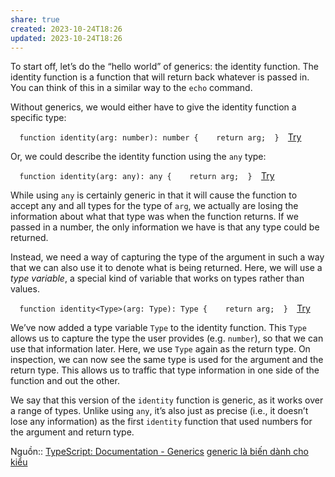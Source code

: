 ```yaml
---
share: true
created: 2023-10-24T18:26
updated: 2023-10-24T18:26
---
```

To start off, let’s do the “hello world” of generics: the identity function. The identity function is a function that will return back whatever is passed in. You can think of this in a similar way to the `echo` command.

Without generics, we would either have to give the identity function a specific type:

`   function identity(arg: number): number {    return arg;  }   `[Try](https://www.typescriptlang.org/play/#code/GYVwdgxgLglg9mABDAJgUzLKBPAFAQwCcBzALkTBAFsAjNQgSnMtvsQG8AoRRQtKEISRFiAbk4BfIA)

Or, we could describe the identity function using the `any` type:

`   function identity(arg: any): any {    return arg;  }   `[Try](https://www.typescriptlang.org/play/#code/GYVwdgxgLglg9mABDAJgUzLKBPAFAQwCcBzALkXzGwEpzLtEBvAKEUULShEKSOIG5mAXyA)

While using `any` is certainly generic in that it will cause the function to accept any and all types for the type of `arg`, we actually are losing the information about what that type was when the function returns. If we passed in a number, the only information we have is that any type could be returned.

Instead, we need a way of capturing the type of the argument in such a way that we can also use it to denote what is being returned. Here, we will use a _type variable_, a special kind of variable that works on types rather than values.

`   function identity<Type>(arg: Type): Type {    return arg;  }   `[Try](https://www.typescriptlang.org/play/#code/GYVwdgxgLglg9mABDAJgUzLKBPAPAFWwAc0A+ACgEMAnAcwC5FCSBKR5tRAbwChFFqaKCGpIatANw8AvkA)

We’ve now added a type variable `Type` to the identity function. This `Type` allows us to capture the type the user provides (e.g. `number`), so that we can use that information later. Here, we use `Type` again as the return type. On inspection, we can now see the same type is used for the argument and the return type. This allows us to traffic that type information in one side of the function and out the other.

We say that this version of the `identity` function is generic, as it works over a range of types. Unlike using `any`, it’s also just as precise (i.e., it doesn’t lose any information) as the first `identity` function that used numbers for the argument and return type.

Nguồn:: [TypeScript: Documentation - Generics](https://www.typescriptlang.org/docs/handbook/2/generics.html)
[generic là biến dành cho kiểu](./generic%20l%C3%A0%20bi%E1%BA%BFn%20d%C3%A0nh%20cho%20ki%E1%BB%83u.md#) 